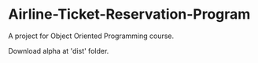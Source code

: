 # Airline-Ticket-Reservation-Program
A project for Object Oriented Programming course.
<p>
Download alpha at 'dist' folder.
